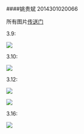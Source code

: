 ####姚贵斌 2014301020066

所有图片[传送门](http://www.tietuku.com/album/1259306)

3.9:

![](http://p1.bqimg.com/578852/6b54413e999b900c.jpg)

3.10:

![](http://p1.bqimg.com/578852/d6d0515701fb1408.jpg)

3.12:

![](http://p1.bqimg.com/578852/1aecc1670603db0d.jpg)

![](http://p1.bqimg.com/578852/c32f1cb463c77e32.jpg)

3.16:

![](http://p1.bpimg.com/578852/1dbd089ee2d1daa7.jpg)
